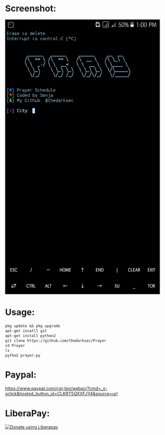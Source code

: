 # Screenshot:
![](./images/Screenshoot.png)
# Usage:
```
pkg update && pkg upgrade
apt-get insatll git
apt-get install python2
git clone https://github.com/thedarksec/Prayer
cd Prayer
ls
pytho2 prayer.py
```
# Paypal:
https://www.paypal.com/cgi-bin/webscr?cmd=_s-xclick&hosted_button_id=CLKRT5QXXFJY4&source=url
# LiberaPay:
<noscript><a href="https://liberapay.com/thedarksec/donate"><img alt="Donate using Liberapay" src="https://liberapay.com/assets/widgets/donate.svg"></a></noscript>
